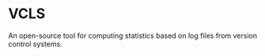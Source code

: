 VCLS
====

An open-source tool for computing statistics based on log files from version control systems.